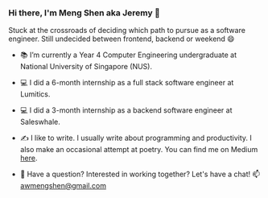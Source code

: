 ### Hi there, I'm Meng Shen aka Jeremy 👋

Stuck at the crossroads of deciding which path to pursue as a software engineer. 
Still undecided between frontend, backend or weekend 😄

- 📚 I’m currently a Year 4 Computer Engineering undergraduate at National University of Singapore (NUS).
- 💻 I did a 6-month internship as a full stack software engineer at Lumitics.
- 💻 I did a 3-month internship as a backend software engineer at Saleswhale.


- ✍ I like to write. 
I usually write about programming and productivity. I also make an occasional attempt at poetry.
You can find me on Medium [here](https://medium.com/@jeremyinelysium).

- 💬 Have a question? Interested in working together? Let's have a chat!
📫 awmengshen@gmail.com

